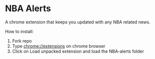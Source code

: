 # NBA Alerts

A chrome extension that keeps you updated with any NBA related news.

How to install:

1) Fork repo
2) Type [chrome://extensions](chrome://extensions) on chrome browser
3) Click on Load unpacked extension and load the NBA-alerts folder
